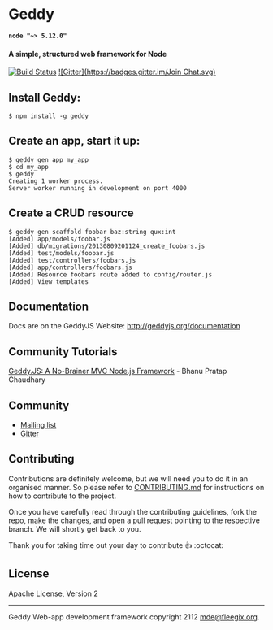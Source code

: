 # Geddy

**`node "~> 5.12.0"`**

#### A simple, structured web framework for Node

[![Build Status](https://travis-ci.org/geddy/geddy.png?branch=master)](https://travis-ci.org/geddy/geddy) [![Gitter](https://badges.gitter.im/Join Chat.svg)](https://gitter.im/geddy/geddy)

## Install Geddy:

```
$ npm install -g geddy
```

## Create an app, start it up:

```
$ geddy gen app my_app
$ cd my_app
$ geddy
Creating 1 worker process.
Server worker running in development on port 4000
```

## Create a CRUD resource

```
$ geddy gen scaffold foobar baz:string qux:int
[Added] app/models/foobar.js
[Added] db/migrations/20130809201124_create_foobars.js
[Added] test/models/foobar.js
[Added] test/controllers/foobars.js
[Added] app/controllers/foobars.js
[Added] Resource foobars route added to config/router.js
[Added] View templates
```

## Documentation

Docs are on the GeddyJS Website: http://geddyjs.org/documentation

## Community Tutorials

[Geddy.JS: A No-Brainer MVC Node.js Framework](https://www.digitalocean.com/community/articles/geddy-js-a-no-brainer-mvc-node-js-framework) - Bhanu Pratap Chaudhary

## Community

* [Mailing list](https://groups.google.com/group/geddyjs)
* [Gitter](https://gitter.im/geddy/geddy)

## Contributing

Contributions are definitely welcome, but we will need you to do it in an organised manner. So please refer to [CONTRIBUTING.md](CONTRIBUTING.md) for instructions on how to contribute to the project.

Once you have carefully read through the contributing guidelines, fork the repo, make the changes, and open a pull request pointing to the respective branch. We will shortly get back to you.

Thank you for taking time out your day to contribute :+1: :octocat:

## License

Apache License, Version 2

- - -

Geddy Web-app development framework copyright 2112
mde@fleegix.org.
